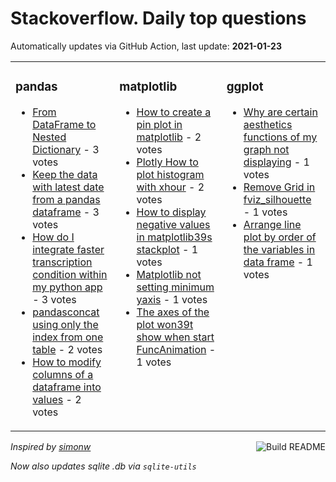 # Stackoverflow. Daily top questions 

Automatically updates via GitHub Action, last update: **<!-- date starts -->2021-01-23<!-- date ends -->**


<table><tr><td valign="top" width="33%">

### pandas
<!-- pandas starts -->
* [From DataFrame to Nested Dictionary](https://stackoverflow.com/questions/65861513/from-dataframe-to-nested-dictionary) - 3 votes
* [Keep the data with latest date from a pandas dataframe](https://stackoverflow.com/questions/65859559/keep-the-data-with-latest-date-from-a-pandas-dataframe) - 3 votes
* [How do I integrate faster transcription condition within my python app](https://stackoverflow.com/questions/65857045/how-do-i-integrate-faster-transcription-condition-within-my-python-app) - 3 votes
* [pandasconcat using only the index from one table](https://stackoverflow.com/questions/65863436/pandas-concat-using-only-the-index-from-one-table) - 2 votes
* [How to modify columns of a dataframe into values](https://stackoverflow.com/questions/65860704/how-to-modify-columns-of-a-dataframe-into-values) - 2 votes
<!-- pandas ends -->
</td><td valign="top" width="34%">


### matplotlib
<!-- matplotlib starts -->
* [How to create a pin plot in matplotlib](https://stackoverflow.com/questions/65858386/how-to-create-a-pin-plot-in-matplotlib) - 2 votes
* [Plotly How to plot histogram with xhour](https://stackoverflow.com/questions/65856933/plotly-how-to-plot-histogram-with-x-hour) - 2 votes
* [How to display negative values in matplotlib39s stackplot](https://stackoverflow.com/questions/65859200/how-to-display-negative-values-in-matplotlibs-stackplot) - 1 votes
* [Matplotlib not setting minimum yaxis](https://stackoverflow.com/questions/65863110/matplotlib-not-setting-minimum-y-axis) - 1 votes
* [The axes of the plot won39t show when start FuncAnimation](https://stackoverflow.com/questions/65862229/the-axes-of-the-plot-wont-show-when-start-funcanimation) - 1 votes
<!-- matplotlib ends -->
</td><td valign="top" width="34%">


### ggplot
<!-- ggplot2 starts -->
* [Why are certain aesthetics functions of my graph not displaying](https://stackoverflow.com/questions/65857399/why-are-certain-aesthetics-functions-of-my-graph-not-displaying) - 1 votes
* [Remove Grid in fviz_silhouette](https://stackoverflow.com/questions/65861244/remove-grid-in-fviz-silhouette) - 1 votes
* [Arrange line plot by order of the variables in data frame](https://stackoverflow.com/questions/65859080/arrange-line-plot-by-order-of-the-variables-in-data-frame) - 1 votes
<!-- ggplot2 ends -->
</td></tr></table>

<a href="https://github.com/hp0404/hp0404/actions"><img src="https://github.com/hp0404/hp0404/workflows/Build%20README/badge.svg" align="right" alt="Build README"></a> <p>*Inspired by  [simonw](https://github.com/simonw/simonw)*</p> <p> *Now also updates sqlite .db via `sqlite-utils`* </p>
